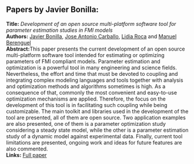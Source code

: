 <h2>Papers by Javier Bonilla:</h2>
<p>
<b>Title:</b> <i> Development of an open source multi-platform software tool for parameter estimation studies in FMI models </i> <br />
<b>Authors:</b> <a href="../authors/author_31.html">Javier Bonilla</a>, <a href="../authors/author_40.html">Jose Antonio Carballo</a>, <a href="../authors/author_231.html">Lidia Roca</a> and <a href="../authors/author_25.html">Manuel Berenguel</a><br />
<b>Abstract:</b>This paper presents the current development of an open source multi-platform software tool intended for estimating or optimizing parameters of FMI compliant models. Parameter estimation and optimization is a powerful tool in many engineering and science fields. Nevertheless, the effort and time that must be devoted to coupling and integrating complex modeling languages and tools together with analysis and optimization methods and algorithms sometimes is high. As a consequence of that, commonly the most convenient and easy-to-use optimization mechanisms are applied. Therefore, the focus on the development of this tool is in facilitating such coupling while being customizable. The main toolkit and libraries used in the development of the tool are presented, all of them are open source. Two application examples are also presented, one of them is a parameter optimization study considering a steady state model, while the other is a parameter estimation study of a dynamic model against experimental data. Finally, current tool limitations are presented, ongoing work and ideas for future features are also commented.<br />
<b>Links:</b> <a href="../submissions/ecp17132683_BonillaCarballoRocaBerenguel.pdf">Full paper</a></p>